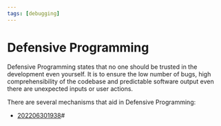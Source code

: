 ```yaml
---
tags: [debugging]
---
```


# Defensive Programming

Defensive Programming states that no one should be trusted in the development even yourself. It is to ensure the low number of bugs, high comprehensibility of the codebase and predictable software output even there are unexpected inputs or user actions.

There are several mechanisms that aid in Defensive Programming:
- [202206301938](202206301938.md)#